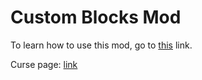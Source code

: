 # Custom Blocks Mod
To learn how to use this mod, go to [this](https://github.com/U1timateJ7/CustomBlocks/wiki) link.

Curse page: [link](https://www.curseforge.com/minecraft/mc-mods/custom-blocks-mod)
